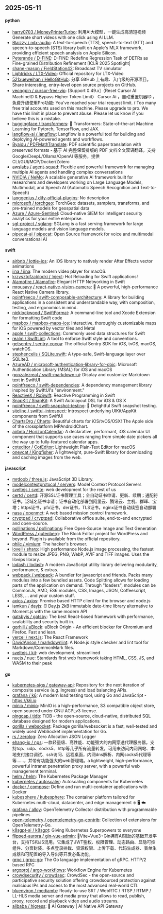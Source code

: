 ## 2025-05-11

#### python
* [harry0703 / MoneyPrinterTurbo](https://github.com/harry0703/MoneyPrinterTurbo): 利用AI大模型，一键生成高清短视频 Generate short videos with one click using AI LLM.
* [Blaizzy / mlx-audio](https://github.com/Blaizzy/mlx-audio): A text-to-speech (TTS), speech-to-text (STT) and speech-to-speech (STS) library built on Apple's MLX framework, providing efficient speech analysis on Apple Silicon.
* [Peterande / D-FINE](https://github.com/Peterande/D-FINE): D-FINE: Redefine Regression Task of DETRs as Fine-grained Distribution Refinement [ICLR 2025 Spotlight]
* [shane-mason / FieldStation42](https://github.com/shane-mason/FieldStation42): Broadcast TV simulator
* [Lightricks / LTX-Video](https://github.com/Lightricks/LTX-Video): Official repository for LTX-Video
* [521xueweihan / HelloGitHub](https://github.com/521xueweihan/HelloGitHub): 分享 GitHub 上有趣、入门级的开源项目。Share interesting, entry-level open source projects on GitHub.
* [yeongpin / cursor-free-vip](https://github.com/yeongpin/cursor-free-vip): [Support 0.49.x]（Reset Cursor AI MachineID & Bypass Higher Token Limit） Cursor Ai ，自动重置机器ID ， 免费升级使用Pro功能: You've reached your trial request limit. / Too many free trial accounts used on this machine. Please upgrade to pro. We have this limit in place to prevent abuse. Please let us know if you believe this is a mistake.
* [huggingface / transformers](https://github.com/huggingface/transformers): 🤗 Transformers: State-of-the-art Machine Learning for Pytorch, TensorFlow, and JAX.
* [langflow-ai / langflow](https://github.com/langflow-ai/langflow): Langflow is a powerful tool for building and deploying AI-powered agents and workflows.
* [Byaidu / PDFMathTranslate](https://github.com/Byaidu/PDFMathTranslate): PDF scientific paper translation with preserved formats - 基于 AI 完整保留排版的 PDF 文档全文双语翻译，支持 Google/DeepL/Ollama/OpenAI 等服务，提供 CLI/GUI/MCP/Docker/Zotero
* [awslabs / agent-squad](https://github.com/awslabs/agent-squad): Flexible and powerful framework for managing multiple AI agents and handling complex conversations
* [NVIDIA / NeMo](https://github.com/NVIDIA/NeMo): A scalable generative AI framework built for researchers and developers working on Large Language Models, Multimodal, and Speech AI (Automatic Speech Recognition and Text-to-Speech)
* [langgenius / dify-official-plugins](https://github.com/langgenius/dify-official-plugins): No description
* [microsoft / torchgeo](https://github.com/microsoft/torchgeo): TorchGeo: datasets, samplers, transforms, and pre-trained models for geospatial data
* [Azure / Azure-Sentinel](https://github.com/Azure/Azure-Sentinel): Cloud-native SIEM for intelligent security analytics for your entire enterprise.
* [sgl-project / sglang](https://github.com/sgl-project/sglang): SGLang is a fast serving framework for large language models and vision language models.
* [pipecat-ai / pipecat](https://github.com/pipecat-ai/pipecat): Open Source framework for voice and multimodal conversational AI

#### swift
* [airbnb / lottie-ios](https://github.com/airbnb/lottie-ios): An iOS library to natively render After Effects vector animations
* [iina / iina](https://github.com/iina/iina): The modern video player for macOS.
* [krzysztofzablocki / Inject](https://github.com/krzysztofzablocki/Inject): Hot Reloading for Swift applications!
* [Alamofire / Alamofire](https://github.com/Alamofire/Alamofire): Elegant HTTP Networking in Swift
* [mrousavy / react-native-vision-camera](https://github.com/mrousavy/react-native-vision-camera): 📸 A powerful, high-performance React Native Camera library.
* [pointfreeco / swift-composable-architecture](https://github.com/pointfreeco/swift-composable-architecture): A library for building applications in a consistent and understandable way, with composition, testing, and ergonomics in mind.
* [nicklockwood / SwiftFormat](https://github.com/nicklockwood/SwiftFormat): A command-line tool and Xcode Extension for formatting Swift code
* [mapbox / mapbox-maps-ios](https://github.com/mapbox/mapbox-maps-ios): Interactive, thoroughly customizable maps for iOS powered by vector tiles and Metal
* [apple / swift-collections](https://github.com/apple/swift-collections): Commonly used data structures for Swift
* [realm / SwiftLint](https://github.com/realm/SwiftLint): A tool to enforce Swift style and conventions.
* [getsentry / sentry-cocoa](https://github.com/getsentry/sentry-cocoa): The official Sentry SDK for iOS, tvOS, macOS, watchOS.
* [stephencelis / SQLite.swift](https://github.com/stephencelis/SQLite.swift): A type-safe, Swift-language layer over SQLite3.
* [AzureAD / microsoft-authentication-library-for-objc](https://github.com/AzureAD/microsoft-authentication-library-for-objc): Microsoft Authentication Library (MSAL) for iOS and macOS
* [gonzalezreal / swift-markdown-ui](https://github.com/gonzalezreal/swift-markdown-ui): Display and customize Markdown text in SwiftUI
* [pointfreeco / swift-dependencies](https://github.com/pointfreeco/swift-dependencies): A dependency management library inspired by SwiftUI's "environment."
* [ReactiveX / RxSwift](https://github.com/ReactiveX/RxSwift): Reactive Programming in Swift
* [SnapKit / SnapKit](https://github.com/SnapKit/SnapKit): A Swift Autolayout DSL for iOS & OS X
* [pointfreeco / swift-snapshot-testing](https://github.com/pointfreeco/swift-snapshot-testing): 📸 Delightful Swift snapshot testing.
* [siteline / swiftui-introspect](https://github.com/siteline/swiftui-introspect): Introspect underlying UIKit/AppKit components from SwiftUI
* [ChartsOrg / Charts](https://github.com/ChartsOrg/Charts): Beautiful charts for iOS/tvOS/OSX! The Apple side of the crossplatform MPAndroidChart.
* [airbnb / HorizonCalendar](https://github.com/airbnb/HorizonCalendar): A declarative, performant, iOS calendar UI component that supports use cases ranging from simple date pickers all the way up to fully-featured calendar apps.
* [coteditor / CotEditor](https://github.com/coteditor/CotEditor): Lightweight Plain-Text Editor for macOS
* [onevcat / Kingfisher](https://github.com/onevcat/Kingfisher): A lightweight, pure-Swift library for downloading and caching images from the web.

#### javascript
* [mrdoob / three.js](https://github.com/mrdoob/three.js): JavaScript 3D Library.
* [modelcontextprotocol / servers](https://github.com/modelcontextprotocol/servers): Model Context Protocol Servers
* [sveltejs / svelte](https://github.com/sveltejs/svelte): web development for the rest of us
* [certd / certd](https://github.com/certd/certd): 开源SSL证书管理工具；全自动证书申请、更新、续期；通配符证书，泛域名证书申请；证书自动化部署到阿里云、腾讯云、主机、群晖、宝塔；https证书，pfx证书，der证书，TLS证书，nginx证书自动续签自动部署
* [nasa / openmct](https://github.com/nasa/openmct): A web based mission control framework.
* [cryptpad / cryptpad](https://github.com/cryptpad/cryptpad): Collaborative office suite, end-to-end encrypted and open-source.
* [pollinations / pollinations](https://github.com/pollinations/pollinations): Free Open-Source Image and Text Generation
* [WordPress / gutenberg](https://github.com/WordPress/gutenberg): The Block Editor project for WordPress and beyond. Plugin is available from the official repository.
* [philc / vimium](https://github.com/philc/vimium): The hacker's browser.
* [lovell / sharp](https://github.com/lovell/sharp): High performance Node.js image processing, the fastest module to resize JPEG, PNG, WebP, AVIF and TIFF images. Uses the libvips library.
* [lodash / lodash](https://github.com/lodash/lodash): A modern JavaScript utility library delivering modularity, performance, & extras.
* [webpack / webpack](https://github.com/webpack/webpack): A bundler for javascript and friends. Packs many modules into a few bundled assets. Code Splitting allows for loading parts of the application on demand. Through "loaders", modules can be CommonJs, AMD, ES6 modules, CSS, Images, JSON, Coffeescript, LESS, ... and your custom stuff.
* [axios / axios](https://github.com/axios/axios): Promise based HTTP client for the browser and node.js
* [iamkun / dayjs](https://github.com/iamkun/dayjs): ⏰ Day.js 2kB immutable date-time library alternative to Moment.js with the same modern API
* [gatsbyjs / gatsby](https://github.com/gatsbyjs/gatsby): The best React-based framework with performance, scalability and security built in.
* [gorhill / uBlock](https://github.com/gorhill/uBlock): uBlock Origin - An efficient blocker for Chromium and Firefox. Fast and lean.
* [vercel / next.js](https://github.com/vercel/next.js): The React Framework
* [DavidAnson / markdownlint](https://github.com/DavidAnson/markdownlint): A Node.js style checker and lint tool for Markdown/CommonMark files.
* [sveltejs / kit](https://github.com/sveltejs/kit): web development, streamlined
* [nuejs / nue](https://github.com/nuejs/nue): Standards first web framework taking HTML, CSS, JS, and WASM to their peak

#### go
* [kubernetes-sigs / gateway-api](https://github.com/kubernetes-sigs/gateway-api): Repository for the next iteration of composite service (e.g. Ingress) and load balancing APIs.
* [grafana / k6](https://github.com/grafana/k6): A modern load testing tool, using Go and JavaScript - https://k6.io
* [minio / minio](https://github.com/minio/minio): MinIO is a high-performance, S3 compatible object store, open sourced under GNU AGPLv3 license.
* [pingcap / tidb](https://github.com/pingcap/tidb): TiDB - the open-source, cloud-native, distributed SQL database designed for modern applications.
* [gorilla / websocket](https://github.com/gorilla/websocket): Package gorilla/websocket is a fast, well-tested and widely used WebSocket implementation for Go.
* [rs / zerolog](https://github.com/rs/zerolog): Zero Allocation JSON Logger
* [ehang-io / nps](https://github.com/ehang-io/nps): 一款轻量级、高性能、功能强大的内网穿透代理服务器。支持tcp、udp、socks5、http等几乎所有流量转发，可用来访问内网网站、本地支付接口调试、ssh访问、远程桌面，内网dns解析、内网socks5代理等等……，并带有功能强大的web管理端。a lightweight, high-performance, powerful intranet penetration proxy server, with a powerful web management terminal.
* [helm / helm](https://github.com/helm/helm): The Kubernetes Package Manager
* [kubernetes / autoscaler](https://github.com/kubernetes/autoscaler): Autoscaling components for Kubernetes
* [docker / compose](https://github.com/docker/compose): Define and run multi-container applications with Docker
* [kubesphere / kubesphere](https://github.com/kubesphere/kubesphere): The container platform tailored for Kubernetes multi-cloud, datacenter, and edge management ⎈ 🖥 ☁️
* [grafana / alloy](https://github.com/grafana/alloy): OpenTelemetry Collector distribution with programmable pipelines
* [open-telemetry / opentelemetry-go-contrib](https://github.com/open-telemetry/opentelemetry-go-contrib): Collection of extensions for OpenTelemetry-Go.
* [k8sgpt-ai / k8sgpt](https://github.com/k8sgpt-ai/k8sgpt): Giving Kubernetes Superpowers to everyone
* [flipped-aurora / gin-vue-admin](https://github.com/flipped-aurora/gin-vue-admin): 🚀Vite+Vue3+Gin拥有AI辅助的基础开发平台，支持TS和JS混用。它集成了JWT鉴权、权限管理、动态路由、显隐可控组件、分页封装、多点登录拦截、资源权限、上传下载、代码生成器、表单生成器和可配置的导入导出等开发必备功能。
* [grpc / grpc-go](https://github.com/grpc/grpc-go): The Go language implementation of gRPC. HTTP/2 based RPC
* [argoproj / argo-workflows](https://github.com/argoproj/argo-workflows): Workflow Engine for Kubernetes
* [crowdsecurity / crowdsec](https://github.com/crowdsecurity/crowdsec): CrowdSec - the open-source and participative security solution offering crowdsourced protection against malicious IPs and access to the most advanced real-world CTI.
* [bluenviron / mediamtx](https://github.com/bluenviron/mediamtx): Ready-to-use SRT / WebRTC / RTSP / RTMP / LL-HLS media server and media proxy that allows to read, publish, proxy, record and playback video and audio streams.
* [alibaba / higress](https://github.com/alibaba/higress): 🤖 AI Gateway | AI Native API Gateway
